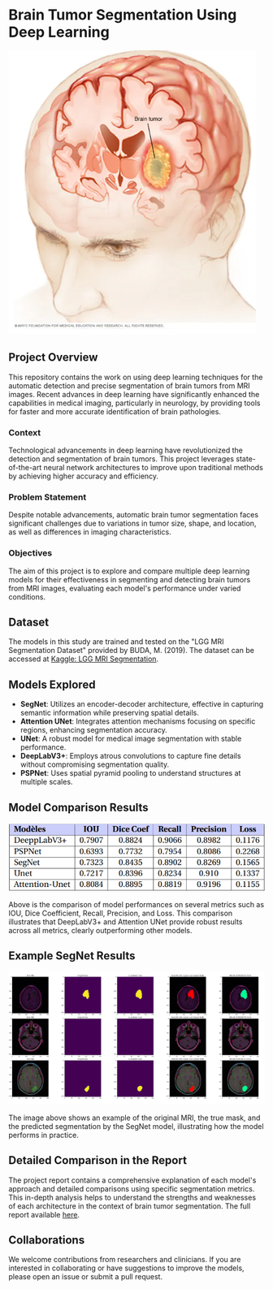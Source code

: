 # Brain Tumor Segmentation Using Deep Learning
![Brain Tumor Cover Image](Images/Brain_tumor.PNG)

## Project Overview
This repository contains the work on using deep learning techniques for the automatic detection and precise segmentation of brain tumors from MRI images. Recent advances in deep learning have significantly enhanced the capabilities in medical imaging, particularly in neurology, by providing tools for faster and more accurate identification of brain pathologies.

### Context
Technological advancements in deep learning have revolutionized the detection and segmentation of brain tumors. This project leverages state-of-the-art neural network architectures to improve upon traditional methods by achieving higher accuracy and efficiency.

### Problem Statement
Despite notable advancements, automatic brain tumor segmentation faces significant challenges due to variations in tumor size, shape, and location, as well as differences in imaging characteristics.

### Objectives
The aim of this project is to explore and compare multiple deep learning models for their effectiveness in segmenting and detecting brain tumors from MRI images, evaluating each model's performance under varied conditions.

## Dataset
The models in this study are trained and tested on the "LGG MRI Segmentation Dataset" provided by BUDA, M. (2019). The dataset can be accessed at [Kaggle: LGG MRI Segmentation](https://www.kaggle.com/mateuszbuda/lgg-mri-segmentation).

## Models Explored
- **SegNet**: Utilizes an encoder-decoder architecture, effective in capturing semantic information while preserving spatial details.
- **Attention UNet**: Integrates attention mechanisms focusing on specific regions, enhancing segmentation accuracy.
- **UNet**: A robust model for medical image segmentation with stable performance.
- **DeepLabV3+**: Employs atrous convolutions to capture fine details without compromising segmentation quality.
- **PSPNet**: Uses spatial pyramid pooling to understand structures at multiple scales.

## Model Comparison Results
![Model Comparison](Images/Comparaison.PNG)

Above is the comparison of model performances on several metrics such as IOU, Dice Coefficient, Recall, Precision, and Loss. This comparison illustrates that DeepLabV3+ and Attention UNet provide robust results across all metrics, clearly outperforming other models.

## Example SegNet Results

![Original Image, Mask, and Predicted Segmentation](Images/Results_segnet.PNG)

The image above shows an example of the original MRI, the true mask, and the predicted segmentation by the SegNet model, illustrating how the model performs in practice.


## Detailed Comparison in the Report
The project report contains a comprehensive explanation of each model's approach and detailed comparisons using specific segmentation metrics. This in-depth analysis helps to understand the strengths and weaknesses of each architecture in the context of brain tumor segmentation.
The full report available [here](Report.pdf).

## Collaborations
We welcome contributions from researchers and clinicians. If you are interested in collaborating or have suggestions to improve the models, please open an issue or submit a pull request.
